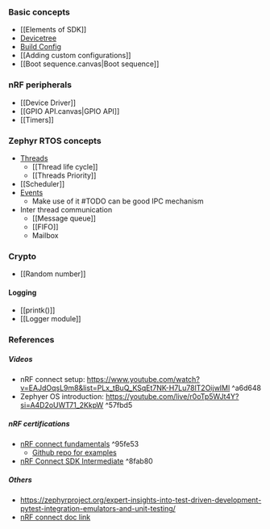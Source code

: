 ### Basic concepts
- [[Elements of SDK]]
- [Devicetree](Devicetree.md)
- [Build Config](Build%20config.md)
- [[Adding custom configurations]]
- [[Boot sequence.canvas|Boot sequence]]

### nRF peripherals
- [[Device Driver]]
- [[GPIO API.canvas|GPIO API]]
- [[Timers]]

### Zephyr RTOS concepts
- [Threads](Threads.md)
	- [[Thread life cycle]] 
	- [[Threads Priority]]
- [[Scheduler]]
- [Events](https://docs.nordicsemi.com/bundle/ncs-latest/page/zephyr/kernel/services/synchronization/events.html)
	- Make use of it #TODO can be good IPC mechanism 
-  Inter thread communication
	- [[Message queue]]
	- [[FIFO]]
	- Mailbox

### Crypto
- [[Random number]]

#### Logging
- [[printk()]]
- [[Logger module]]

### References
##### Videos
- nRF connect setup: https://www.youtube.com/watch?v=EAJdOqsL9m8&list=PLx_tBuQ_KSqEt7NK-H7Lu78lT2OijwIMl  ^a6d648
- Zephyer OS introduction: https://youtube.com/live/r0oTp5WJt4Y?si=A4D2oUWT71_2KkpW ^57fbd5

##### nRF certifications
- [nRF connect fundamentals](https://academy.nordicsemi.com/courses/nrf-connect-sdk-fundamentals/lessons/lesson-1-nrf-connect-sdk-introduction/topic/nrf-connect-sdk-structure-and-content/) ^95fe53
	- [Github repo for examples](https://github.com/NordicDeveloperAcademy/ncs-fund/tree/main)
- [nRF Connect SDK Intermediate](https://academy.nordicsemi.com/courses/nrf-connect-sdk-intermediate/) ^8fab80

##### Others
- https://zephyrproject.org/expert-insights-into-test-driven-development-pytest-integration-emulators-and-unit-testing/
- [nRF connect doc link](https://docs.nordicsemi.com/bundle/ncs-latest/page/nrf/installation/install_ncs.html)
